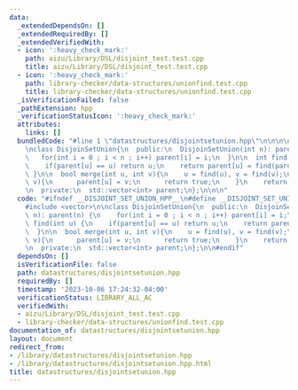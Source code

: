 ```yaml
---
data:
  _extendedDependsOn: []
  _extendedRequiredBy: []
  _extendedVerifiedWith:
  - icon: ':heavy_check_mark:'
    path: aizu/Library/DSL/disjoint_test.test.cpp
    title: aizu/Library/DSL/disjoint_test.test.cpp
  - icon: ':heavy_check_mark:'
    path: library-checker/data-structures/unionfind.test.cpp
    title: library-checker/data-structures/unionfind.test.cpp
  _isVerificationFailed: false
  _pathExtension: hpp
  _verificationStatusIcon: ':heavy_check_mark:'
  attributes:
    links: []
  bundledCode: "#line 1 \"datastructures/disjointsetunion.hpp\"\n\n\n\n#include <vector>\n\
    \nclass DisjoinSetUnion{\n  public:\n  DisjoinSetUnion(int n): parent(n) {\n \
    \   for(int i = 0 ; i < n ; i++) parent[i] = i;\n  }\n\n  int find(int u) {\n\
    \    if(parent[u] == u) return u;\n    return parent[u] = find(parent[u]);\n \
    \ }\n\n  bool merge(int u, int v){\n    u = find(u), v = find(v);\n    if(u !=\
    \ v){\n      parent[u] = v;\n      return true;\n    }\n    return false;\n  }\n\
    \n  private:\n  std::vector<int> parent;\n};\n\n\n"
  code: "#ifndef __DISJOINT_SET_UNION_HPP__\n#define __DISJOINT_SET_UNION_HPP__\n\n\
    #include <vector>\n\nclass DisjoinSetUnion{\n  public:\n  DisjoinSetUnion(int\
    \ n): parent(n) {\n    for(int i = 0 ; i < n ; i++) parent[i] = i;\n  }\n\n  int\
    \ find(int u) {\n    if(parent[u] == u) return u;\n    return parent[u] = find(parent[u]);\n\
    \  }\n\n  bool merge(int u, int v){\n    u = find(u), v = find(v);\n    if(u !=\
    \ v){\n      parent[u] = v;\n      return true;\n    }\n    return false;\n  }\n\
    \n  private:\n  std::vector<int> parent;\n};\n\n#endif"
  dependsOn: []
  isVerificationFile: false
  path: datastructures/disjointsetunion.hpp
  requiredBy: []
  timestamp: '2023-10-06 17:24:32-04:00'
  verificationStatus: LIBRARY_ALL_AC
  verifiedWith:
  - aizu/Library/DSL/disjoint_test.test.cpp
  - library-checker/data-structures/unionfind.test.cpp
documentation_of: datastructures/disjointsetunion.hpp
layout: document
redirect_from:
- /library/datastructures/disjointsetunion.hpp
- /library/datastructures/disjointsetunion.hpp.html
title: datastructures/disjointsetunion.hpp
---
```


